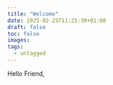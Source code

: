 ```yaml
---
title: "Welcome"
date: 2025-02-25T11:25:30+01:00
draft: false
toc: false
images:
tags:
  - untagged
---
```


Hello Friend,


